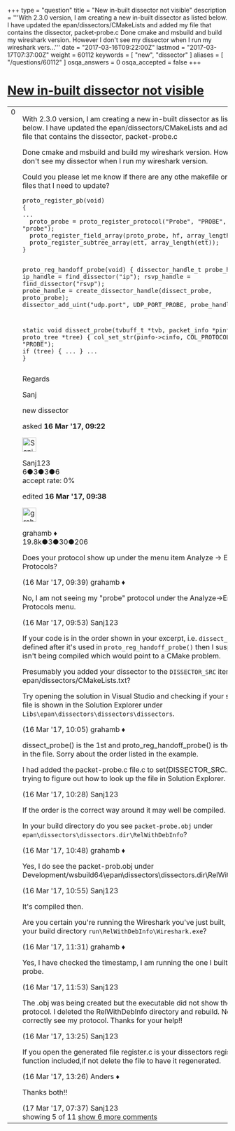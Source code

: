 +++
type = "question"
title = "New in-built dissector not visible"
description = '''With 2.3.0 version, I am creating a new in-built dissector as listed below. I have updated the epan/dissectors/CMakeLists and added my file that contains the dissector, packet-probe.c Done cmake and msbuild and build my wireshark version. However I don&#x27;t see my dissector when I run my wireshark vers...'''
date = "2017-03-16T09:22:00Z"
lastmod = "2017-03-17T07:37:00Z"
weight = 60112
keywords = [ "new", "dissector" ]
aliases = [ "/questions/60112" ]
osqa_answers = 0
osqa_accepted = false
+++

<div class="headNormal">

# [New in-built dissector not visible](/questions/60112/new-in-built-dissector-not-visible)

</div>

<div id="main-body">

<div id="askform">

<table id="question-table" style="width:100%;"><colgroup><col style="width: 50%" /><col style="width: 50%" /></colgroup><tbody><tr class="odd"><td style="width: 30px; vertical-align: top"><div class="vote-buttons"><span id="post-60112-upvote" class="ajax-command post-vote up" rel="nofollow" title="I like this post (click again to cancel)"> </span><div id="post-60112-score" class="post-score" title="current number of votes">0</div><span id="post-60112-downvote" class="ajax-command post-vote down" rel="nofollow" title="I dont like this post (click again to cancel)"> </span> <span id="favorite-mark" class="ajax-command favorite-mark" rel="nofollow" title="mark/unmark this question as favorite (click again to cancel)"> </span><div id="favorite-count" class="favorite-count"></div></div></td><td><div id="item-right"><div class="question-body"><p>With 2.3.0 version, I am creating a new in-built dissector as listed below. I have updated the epan/dissectors/CMakeLists and added my file that contains the dissector, packet-probe.c</p><p>Done cmake and msbuild and build my wireshark version. However I don't see my dissector when I run my wireshark version.</p><p>Could you please let me know if there are any othe makefile or registry files that I need to update?</p><pre><code>proto_register_pb(void)
{
...
  proto_probe = proto_register_protocol(&quot;Probe&quot;, &quot;PROBE&quot;, &quot;probe&quot;);
  proto_register_field_array(proto_probe, hf, array_length(hf));
  proto_register_subtree_array(ett, array_length(ett));
}

proto_reg_handoff_probe(void)
{
  dissector_handle_t probe_handle;
  ip_handle = find_dissector(&quot;ip&quot;);
  rsvp_handle = find_dissector(&quot;rsvp&quot;);
  probe_handle = create_dissector_handle(dissect_probe, proto_probe); 
  dissector_add_uint(&quot;udp.port&quot;, UDP_PORT_PROBE, probe_handle);
}

static void
dissect_probe(tvbuff_t *tvb, packet_info *pinfo, proto_tree *tree)
{
    col_set_str(pinfo-&gt;cinfo, COL_PROTOCOL, &quot;PROBE&quot;);
    if (tree) {
    ...
    }
...
}</code></pre><p>Regards</p><p>Sanj</p></div><div id="question-tags" class="tags-container tags"><span class="post-tag tag-link-new" rel="tag" title="see questions tagged &#39;new&#39;">new</span> <span class="post-tag tag-link-dissector" rel="tag" title="see questions tagged &#39;dissector&#39;">dissector</span></div><div id="question-controls" class="post-controls"></div><div class="post-update-info-container"><div class="post-update-info post-update-info-user"><p>asked <strong>16 Mar '17, 09:22</strong></p><img src="https://secure.gravatar.com/avatar/f9240775213c2976f22cafb258a453dd?s=32&amp;d=identicon&amp;r=g" class="gravatar" width="32" height="32" alt="Sanj123&#39;s gravatar image" /><p><span>Sanj123</span><br />
<span class="score" title="6 reputation points">6</span><span title="3 badges"><span class="badge1">●</span><span class="badgecount">3</span></span><span title="3 badges"><span class="silver">●</span><span class="badgecount">3</span></span><span title="6 badges"><span class="bronze">●</span><span class="badgecount">6</span></span><br />
<span class="accept_rate" title="Rate of the user&#39;s accepted answers">accept rate:</span> <span title="Sanj123 has no accepted answers">0%</span></p></div><div class="post-update-info post-update-info-edited"><p><span> edited <strong>16 Mar '17, 09:38</strong> </span></p><img src="https://secure.gravatar.com/avatar/d2a7e24ca66604c749c7c88c1da8ff78?s=32&amp;d=identicon&amp;r=g" class="gravatar" width="32" height="32" alt="grahamb&#39;s gravatar image" /><p><span>grahamb ♦</span><br />
<span class="score" title="19834 reputation points"><span>19.8k</span></span><span title="3 badges"><span class="badge1">●</span><span class="badgecount">3</span></span><span title="30 badges"><span class="silver">●</span><span class="badgecount">30</span></span><span title="206 badges"><span class="bronze">●</span><span class="badgecount">206</span></span></p></div></div><div id="comments-container-60112" class="comments-container"><span id="60113"></span><div id="comment-60113" class="comment"><div id="post-60113-score" class="comment-score"></div><div class="comment-text"><p>Does your protocol show up under the menu item Analyze -&gt; Enabled Protocols?</p></div><div id="comment-60113-info" class="comment-info"><span class="comment-age">(16 Mar '17, 09:39)</span> <span class="comment-user userinfo">grahamb ♦</span></div></div><span id="60115"></span><div id="comment-60115" class="comment"><div id="post-60115-score" class="comment-score"></div><div class="comment-text"><p>No, I am not seeing my "probe" protocol under the Analyze-&gt;Enable Protocols menu.</p></div><div id="comment-60115-info" class="comment-info"><span class="comment-age">(16 Mar '17, 09:53)</span> <span class="comment-user userinfo">Sanj123</span></div></div><span id="60116"></span><div id="comment-60116" class="comment"><div id="post-60116-score" class="comment-score"></div><div class="comment-text"><p>If your code is in the order shown in your excerpt, i.e. <code>dissect_probe()</code> defined after it's used in <code>proto_reg_handoff_probe()</code> then I suspect it isn't being compiled which would point to a CMake problem.</p><p>Presumably you added your dissector to the <code>DISSECTOR_SRC</code> item in epan/dissectors/CMakeLists.txt?</p><p>Try opening the solution in Visual Studio and checking if your source file is shown in the Solution Explorer under <code>Libs\epan\dissectors\dissectors\dissectors</code>.</p></div><div id="comment-60116-info" class="comment-info"><span class="comment-age">(16 Mar '17, 10:05)</span> <span class="comment-user userinfo">grahamb ♦</span></div></div><span id="60117"></span><div id="comment-60117" class="comment"><div id="post-60117-score" class="comment-score"></div><div class="comment-text"><p>dissect_probe() is the 1st and proto_reg_handoff_probe() is the last call in the file. Sorry about the order listed in the example.</p><p>I had added the packet-probe.c file.c to set(DISSECTOR_SRC...) I am trying to figure out how to look up the file in Solution Explorer.</p></div><div id="comment-60117-info" class="comment-info"><span class="comment-age">(16 Mar '17, 10:28)</span> <span class="comment-user userinfo">Sanj123</span></div></div><span id="60118"></span><div id="comment-60118" class="comment"><div id="post-60118-score" class="comment-score"></div><div class="comment-text"><p>If the order is the correct way around it may well be compiled.</p><p>In your build directory do you see <code>packet-probe.obj</code> under <code>epan\dissectors\dissectors.dir\RelWithDebInfo</code>?</p></div><div id="comment-60118-info" class="comment-info"><span class="comment-age">(16 Mar '17, 10:48)</span> <span class="comment-user userinfo">grahamb ♦</span></div></div><span id="60119"></span><div id="comment-60119" class="comment not_top_scorer"><div id="post-60119-score" class="comment-score"></div><div class="comment-text"><p>Yes, I do see the packet-prob.obj under Development/wsbuild64\epan\dissectors\dissectors.dir\RelWithDebInfo</p></div><div id="comment-60119-info" class="comment-info"><span class="comment-age">(16 Mar '17, 10:55)</span> <span class="comment-user userinfo">Sanj123</span></div></div><span id="60120"></span><div id="comment-60120" class="comment not_top_scorer"><div id="post-60120-score" class="comment-score"></div><div class="comment-text"><p>It's compiled then.</p><p>Are you certain you're running the Wireshark you've just built, i.e. from your build directory <code>run\RelWithDebInfo\Wireshark.exe</code>?</p></div><div id="comment-60120-info" class="comment-info"><span class="comment-age">(16 Mar '17, 11:31)</span> <span class="comment-user userinfo">grahamb ♦</span></div></div><span id="60121"></span><div id="comment-60121" class="comment not_top_scorer"><div id="post-60121-score" class="comment-score"></div><div class="comment-text"><p>Yes, I have checked the timestamp, I am running the one I built with the probe.</p></div><div id="comment-60121-info" class="comment-info"><span class="comment-age">(16 Mar '17, 11:53)</span> <span class="comment-user userinfo">Sanj123</span></div></div><span id="60126"></span><div id="comment-60126" class="comment not_top_scorer"><div id="post-60126-score" class="comment-score"></div><div class="comment-text"><p>The .obj was being created but the executable did not show the new protocol. I deleted the RelWithDebInfo directory and rebuild. Now I can correctly see my protocol. Thanks for your help!!</p></div><div id="comment-60126-info" class="comment-info"><span class="comment-age">(16 Mar '17, 13:25)</span> <span class="comment-user userinfo">Sanj123</span></div></div><span id="60127"></span><div id="comment-60127" class="comment not_top_scorer"><div id="post-60127-score" class="comment-score"></div><div class="comment-text"><p>If you open the generated file register.c is your dissectors register function included,if not delete the file to have it regenerated.</p></div><div id="comment-60127-info" class="comment-info"><span class="comment-age">(16 Mar '17, 13:26)</span> <span class="comment-user userinfo">Anders ♦</span></div></div><span id="60152"></span><div id="comment-60152" class="comment not_top_scorer"><div id="post-60152-score" class="comment-score"></div><div class="comment-text"><p>Thanks both!!</p></div><div id="comment-60152-info" class="comment-info"><span class="comment-age">(17 Mar '17, 07:37)</span> <span class="comment-user userinfo">Sanj123</span></div></div></div><div id="comment-tools-60112" class="comment-tools"><span class="comments-showing"> showing 5 of 11 </span> <a href="#" class="show-all-comments-link">show 6 more comments</a></div><div class="clear"></div><div id="comment-60112-form-container" class="comment-form-container"></div><div class="clear"></div></div></td></tr></tbody></table>

</div>

</div>

